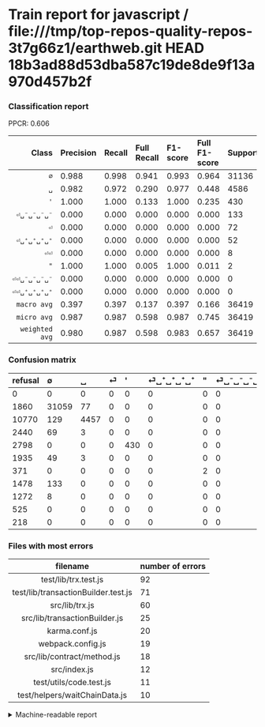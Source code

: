 # Train report for javascript / file:///tmp/top-repos-quality-repos-3t7g66z1/earthweb.git HEAD 18b3ad88d53dba587c19de8de9f13a970d457b2f

### Classification report

PPCR: 0.606

| Class | Precision | Recall | Full Recall | F1-score | Full F1-score | Support | Full Support | PPCR |
|------:|:----------|:-------|:------------|:---------|:---------|:--------|:-------------|:-----|
| `∅` | 0.988| 0.998| 0.941| 0.993| 0.964| 31136| 32996| 0.944 |
| `␣` | 0.982| 0.972| 0.290| 0.977| 0.448| 4586| 15356| 0.299 |
| `'` | 1.000| 1.000| 0.133| 1.000| 0.235| 430| 3228| 0.133 |
| `⏎␣⁻␣⁻␣⁻␣⁻` | 0.000| 0.000| 0.000| 0.000| 0.000| 133| 1611| 0.083 |
| `⏎` | 0.000| 0.000| 0.000| 0.000| 0.000| 72| 2512| 0.029 |
| `⏎␣⁺␣⁺␣⁺␣⁺` | 0.000| 0.000| 0.000| 0.000| 0.000| 52| 1987| 0.026 |
| `⏎⏎` | 0.000| 0.000| 0.000| 0.000| 0.000| 8| 1280| 0.006 |
| `"` | 1.000| 1.000| 0.005| 1.000| 0.011| 2| 373| 0.005 |
| `⏎⏎␣⁻␣⁻␣⁻␣⁻` | 0.000| 0.000| 0.000| 0.000| 0.000| 0| 525| 0.000 |
| `⏎⏎␣⁺␣⁺␣⁺␣⁺` | 0.000| 0.000| 0.000| 0.000| 0.000| 0| 218| 0.000 |
| `macro avg` | 0.397| 0.397| 0.137| 0.397| 0.166| 36419| 60086| 0.606 |
| `micro avg` | 0.987| 0.987| 0.598| 0.987| 0.745| 36419| 60086| 0.606 |
| `weighted avg` | 0.980| 0.987| 0.598| 0.983| 0.657| 36419| 60086| 0.606 |

### Confusion matrix

|refusal|  ∅| ␣| ⏎| '| ⏎␣⁺␣⁺␣⁺␣⁺| "| ⏎␣⁻␣⁻␣⁻␣⁻| ⏎⏎| ⏎⏎␣⁻␣⁻␣⁻␣⁻| ⏎⏎␣⁺␣⁺␣⁺␣⁺| 
|:---|:---|:---|:---|:---|:---|:---|:---|:---|:---|:---|
|0 |0 |0 |0 |0 |0 |0 |0 |0 |0 |0 |
|1860 |31059 |77 |0 |0 |0 |0 |0 |0 |0 |0 |
|10770 |129 |4457 |0 |0 |0 |0 |0 |0 |0 |0 |
|2440 |69 |3 |0 |0 |0 |0 |0 |0 |0 |0 |
|2798 |0 |0 |0 |430 |0 |0 |0 |0 |0 |0 |
|1935 |49 |3 |0 |0 |0 |0 |0 |0 |0 |0 |
|371 |0 |0 |0 |0 |0 |2 |0 |0 |0 |0 |
|1478 |133 |0 |0 |0 |0 |0 |0 |0 |0 |0 |
|1272 |8 |0 |0 |0 |0 |0 |0 |0 |0 |0 |
|525 |0 |0 |0 |0 |0 |0 |0 |0 |0 |0 |
|218 |0 |0 |0 |0 |0 |0 |0 |0 |0 |0 |

### Files with most errors

| filename | number of errors|
|:----:|:-----|
| test/lib/trx.test.js | 92 |
| test/lib/transactionBuilder.test.js | 71 |
| src/lib/trx.js | 60 |
| src/lib/transactionBuilder.js | 25 |
| karma.conf.js | 20 |
| webpack.config.js | 19 |
| src/lib/contract/method.js | 18 |
| src/index.js | 12 |
| test/utils/code.test.js | 11 |
| test/helpers/waitChainData.js | 10 |

<details>
    <summary>Machine-readable report</summary>
```json
{
  "cl_report": {"\"": {"f1-score": 1.0, "precision": 1.0, "recall": 1.0, "support": 2}, "\u0027": {"f1-score": 1.0, "precision": 1.0, "recall": 1.0, "support": 430}, "macro avg": {"f1-score": 0.3969339536293698, "precision": 0.39693798418120185, "recall": 0.3969397889886957, "support": 36419}, "micro avg": {"f1-score": 0.9870671902029161, "precision": 0.9870671902029161, "recall": 0.9870671902029161, "support": 36419}, "weighted avg": {"f1-score": 0.9834460333352545, "precision": 0.9798730392710969, "recall": 0.9870671902029161, "support": 36419}, "\u2205": {"f1-score": 0.9925698672163367, "precision": 0.98766178013801, "recall": 0.9975269784172662, "support": 31136}, "\u23ce": {"f1-score": 0.0, "precision": 0.0, "recall": 0.0, "support": 72}, "\u23ce\u23ce": {"f1-score": 0.0, "precision": 0.0, "recall": 0.0, "support": 8}, "\u23ce\u23ce\u2423\u207a\u2423\u207a\u2423\u207a\u2423\u207a": {"f1-score": 0.0, "precision": 0.0, "recall": 0.0, "support": 0}, "\u23ce\u23ce\u2423\u207b\u2423\u207b\u2423\u207b\u2423\u207b": {"f1-score": 0.0, "precision": 0.0, "recall": 0.0, "support": 0}, "\u23ce\u2423\u207a\u2423\u207a\u2423\u207a\u2423\u207a": {"f1-score": 0.0, "precision": 0.0, "recall": 0.0, "support": 52}, "\u23ce\u2423\u207b\u2423\u207b\u2423\u207b\u2423\u207b": {"f1-score": 0.0, "precision": 0.0, "recall": 0.0, "support": 133}, "\u2423": {"f1-score": 0.9767696690773614, "precision": 0.9817180616740088, "recall": 0.9718709114696904, "support": 4586}},
  "cl_report_full": {"\"": {"f1-score": 0.010666666666666666, "precision": 1.0, "recall": 0.005361930294906166, "support": 373}, "\u0027": {"f1-score": 0.235101148168398, "precision": 1.0, "recall": 0.1332094175960347, "support": 3228}, "macro avg": {"f1-score": 0.1657719174699058, "precision": 0.39693798418120185, "recall": 0.13701121179783649, "support": 60086}, "micro avg": {"f1-score": 0.7449976685145847, "precision": 0.9870671902029161, "recall": 0.5982758046799588, "support": 60086}, "weighted avg": {"f1-score": 0.6565320934940785, "precision": 0.8531962628981768, "recall": 0.5982758046799588, "support": 60086}, "\u2205": {"f1-score": 0.9639216051394256, "precision": 0.98766178013801, "recall": 0.941295914656322, "support": 32996}, "\u23ce": {"f1-score": 0.0, "precision": 0.0, "recall": 0.0, "support": 2512}, "\u23ce\u23ce": {"f1-score": 0.0, "precision": 0.0, "recall": 0.0, "support": 1280}, "\u23ce\u23ce\u2423\u207a\u2423\u207a\u2423\u207a\u2423\u207a": {"f1-score": 0.0, "precision": 0.0, "recall": 0.0, "support": 218}, "\u23ce\u23ce\u2423\u207b\u2423\u207b\u2423\u207b\u2423\u207b": {"f1-score": 0.0, "precision": 0.0, "recall": 0.0, "support": 525}, "\u23ce\u2423\u207a\u2423\u207a\u2423\u207a\u2423\u207a": {"f1-score": 0.0, "precision": 0.0, "recall": 0.0, "support": 1987}, "\u23ce\u2423\u207b\u2423\u207b\u2423\u207b\u2423\u207b": {"f1-score": 0.0, "precision": 0.0, "recall": 0.0, "support": 1611}, "\u2423": {"f1-score": 0.44802975472456774, "precision": 0.9817180616740088, "recall": 0.29024485543110184, "support": 15356}},
  "ppcr": 0.6061145691175981
}
```
</details>
